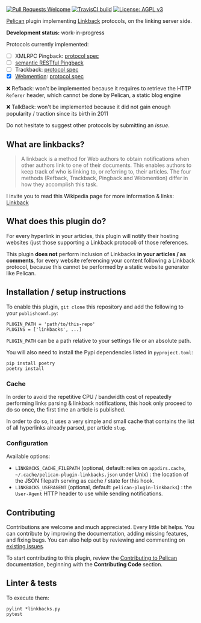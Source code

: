 <!-- Next:
- write code & tests
- update dev-status in README & pyproject.toml + publish on Pypi + mention it on open-source.md blog page
  + document it on https://github.com/getpelican/pelican/wiki/Externally-hosted-plugins-and-tools & https://github.com/getpelican/pelican/wiki/Powered-by-Pelican
- relire: https://www.la-grange.net/2013/12/18/commentaire
-->
[![Pull Requests Welcome](https://img.shields.io/badge/PRs-welcome-brightgreen.svg?style=flat)](http://makeapullrequest.com)
[![TravisCI build](https://travis-ci.org/pelican-plugins/linkbacks.svg?branch=master)](https://travis-ci.org/pelican-plugins/linkbacks)
[![License: AGPL v3](https://img.shields.io/badge/License-AGPL%20v3-blue.svg)](https://www.gnu.org/licenses/agpl-3.0)

[Pelican](https://getpelican.com) plugin implementing [Linkback](https://en.wikipedia.org/wiki/Linkback) protocols,
on the linking server side.

**Development status:** work-in-progress

Protocols currently implemented:
- [ ] XMLRPC Pingback: [protocol spec](http://www.hixie.ch/specs/pingback/pingback)
- [ ] [semantic RESTful Pingback](http://www.w3.org/wiki/Pingback)
- [ ] Trackback: [protocol spec](http://archive.cweiske.de/trackback/trackback-1.2.html)
- [x] [Webmention](https://indieweb.org/Webmention): [protocol spec](https://github.com/converspace/webmention)

❌ Refback: won't be implemented because it requires to retrieve the HTTP `Referer` header,
which cannot be done by Pelican, a static blog engine

❌ TalkBack: won't be implemented because it did not gain enough popularity / traction since its birth in 2011

Do not hesitate to suggest other protocols by submitting an _issue_.

## What are linkbacks?

> A linkback is a method for Web authors to obtain notifications when other authors link to one of their documents.
> This enables authors to keep track of who is linking to, or referring to, their articles.
> The four methods (Refback, Trackback, Pingback and Webmention) differ in how they accomplish this task.

I invite you to read this Wikipedia page for more information & links: [Linkback](https://en.wikipedia.org/wiki/Linkback)


## What does this plugin do?
For every hyperlink in your articles, this plugin will notify their hosting websites
(just those supporting a Linkback protocol) of those references.

This plugin **does not** perform inclusion of Linkbacks **in your articles / as comments**,
for every website referencing your content following a Linkback protocol,
because this cannot be performed by a static website generator like Pelican.


## Installation / setup instructions
To enable this plugin, `git clone` this repository and add the following to your `publishconf.py`:

    PLUGIN_PATH = 'path/to/this-repo'
    PLUGINS = ['linkbacks', ...]

`PLUGIN_PATH` can be a path relative to your settings file or an absolute path.

You will also need to install the Pypi dependencies listed in `pyproject.toml`:

    pip install poetry
    poetry install


### Cache
In order to avoid the repetitive CPU / bandwidth cost of repeatedly performing links parsing & linkback notifications,
this hook only proceed to do so once, the first time an article is published.

In order to do so, it uses a very simple and small cache that contains the list of all hyperlinks already parsed,
per article `slug`.


### Configuration
Available options:

- `LINKBACKS_CACHE_FILEPATH` (optional, default: relies on `appdirs.cache`, `~/.cache/pelican-plugin-linkbacks.json` under Unix) :
  the location of the JSON filepath serving as cache / state for this hook.
- `LINKBACKS_USERAGENT` (optional, default: `pelican-plugin-linkbacks`) :
  the `User-Agent` HTTP header to use while sending notifications.


## Contributing

Contributions are welcome and much appreciated. Every little bit helps. You can contribute by improving the documentation,
adding missing features, and fixing bugs. You can also help out by reviewing and commenting on [existing issues](https://github.com/pelican-plugins/linkbacks/issues).

To start contributing to this plugin, review the [Contributing to Pelican](https://docs.getpelican.com/en/latest/contribute.html) documentation,
beginning with the **Contributing Code** section.


## Linter & tests
To execute them:

    pylint *linkbacks.py
    pytest
